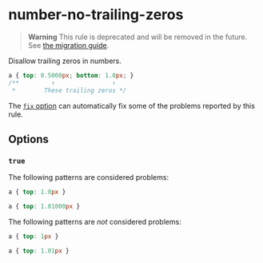 # number-no-trailing-zeros  
  
> **Warning** This rule is deprecated and will be removed in the future. See [the migration guide](../../../docs/migration-guide/to-15.md).  
  
Disallow trailing zeros in numbers.  
  
<!-- prettier-ignore -->  
```css  
a { top: 0.5000px; bottom: 1.0px; }  
/**         ↑                ↑  
 *        These trailing zeros */  
```  
  
The [`fix` option](../../../docs/user-guide/options.md#fix) can automatically fix some of the problems reported by this rule.  
  
## Options  
  
### `true`  
  
The following patterns are considered problems:  
  
<!-- prettier-ignore -->  
```css  
a { top: 1.0px }  
```  
  
<!-- prettier-ignore -->  
```css  
a { top: 1.01000px }  
```  
  
The following patterns are _not_ considered problems:  
  
<!-- prettier-ignore -->  
```css  
a { top: 1px }  
```  
  
<!-- prettier-ignore -->  
```css  
a { top: 1.01px }  
```  
